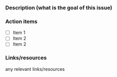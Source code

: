 ### Description (what is the goal of this issue) 

### Action items 
- [ ] Item 1 
- [ ] Item 2
- [ ] Item 2

### Links/resources 
any relevant links/resources
